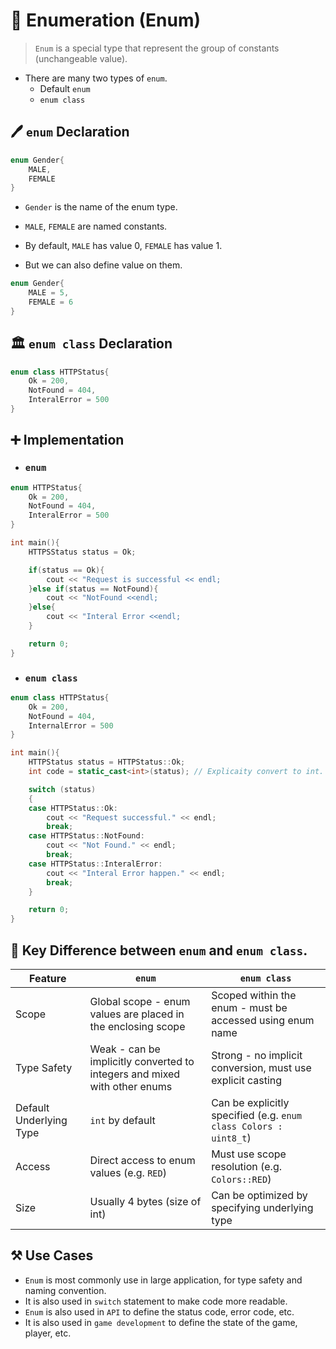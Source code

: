 # 📑 Enumeration (Enum)
> `Enum` is a special type that represent the group of constants (unchangeable value).

* There are many two types of `enum`.
    * Default `enum`
    * `enum class`

## 🖊️ **`enum`** Declaration
```cpp
enum Gender{
    MALE,
    FEMALE
}
```
* `Gender` is the name of the enum type.
* `MALE`, `FEMALE` are named constants.
* By default, `MALE` has value 0, `FEMALE` has value 1.

* But we can also define value on them.
```cpp
enum Gender{
    MALE = 5,
    FEMALE = 6
}
```

## 🏛️ **`enum class`** Declaration
```cpp
enum class HTTPStatus{
    Ok = 200,
    NotFound = 404,
    InteralError = 500
}
```

## ➕ Implementation
* ### `enum`
```cpp
enum HTTPStatus{
    Ok = 200,
    NotFound = 404,
    InteralError = 500
}

int main(){
    HTTPSStatus status = Ok;

    if(status == Ok){
        cout << "Request is successful << endl;
    }else if(status == NotFound){
        cout << "NotFound <<endl;
    }else{
        cout << "Interal Error <<endl;
    }

    return 0;
}
```
* ### `enum class`
```cpp
enum class HTTPStatus{
    Ok = 200,
    NotFound = 404,
    InternalError = 500
}

int main(){
    HTTPStatus status = HTTPStatus::Ok;
    int code = static_cast<int>(status); // Explicaity convert to int.

    switch (status)
    {
    case HTTPStatus::Ok:
        cout << "Request successful." << endl;
        break;
    case HTTPStatus::NotFound:
        cout << "Not Found." << endl;
        break;
    case HTTPStatus::InteralError:
        cout << "Interal Error happen." << endl;
        break;
    }

    return 0;
}
```

## 🔑 Key Difference between `enum` and `enum class`.
| Feature | `enum` | `enum class` |
| --- | --- | --- |
| Scope | Global scope - enum values are placed in the enclosing scope | Scoped within the enum - must be accessed using enum name |
| Type Safety | Weak - can be implicitly converted to integers and mixed with other enums | Strong - no implicit conversion, must use explicit casting |
| Default Underlying Type | `int` by default | Can be explicitly specified (e.g. `enum class Colors : uint8_t`) |
| Access | Direct access to enum values (e.g. `RED`) | Must use scope resolution (e.g. `Colors::RED`) |
| Size | Usually 4 bytes (size of int) | Can be optimized by specifying underlying type |


## ⚒️ Use Cases
* `Enum` is most commonly use in large application, for type safety and naming convention.
* It is also used in `switch` statement to make code more readable.
* `Enum` is also used in `API` to define the status code, error code, etc.
* It is also used in `game development` to define the state of the game, player, etc.